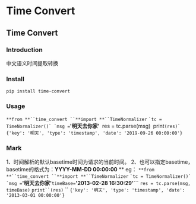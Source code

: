 # Time Convert


## Time Convert
### Introduction
中文语义时间提取转换

### Install
`pip install time-convert`

### Usage
`**from **``time_convert ``**import **``TimeNormalizer`
``
`tc = TimeNormalizer()`
`msg = ``**'明天去你家'**`
`res = tc.parse(msg)`
`print``(res)`
``
`{'key': '明天', 'type': 'timestamp', 'date': '2019-09-26 00:00:00'}`


### Mark
1、时间解析的默认basetime时间为请求的当前时间。
2、也可以指定basetime，basetime的格式为：**YYYY-MM-DD 00:00:00**
**
eg：
`**from **``time_convert ``**import **``TimeNormalizer`
``
`tc = TimeNormalizer()`
`msg = ``**'明天去你家'**``timeBase=``**'2013-02-28 16:30:29'**```
`res = tc.parse(msg, timeBase)`
`print``(res)`
``
`{'key': '明天', 'type': 'timestamp', 'date': '2013-03-01 00:00:00'}`
